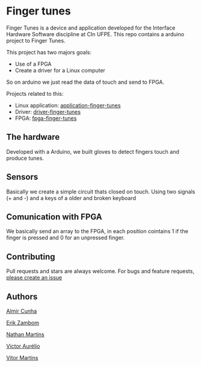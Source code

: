# Finger tunes

Finger Tunes is a device and application developed for the Interface Hardware Software discipline at CIn UFPE. This repo contains a arduino project to Finger Tunes.

This project has two majors goals:
  - Use of a FPGA 
  - Create a driver for a Linux computer

So on arduino we just read the data of touch and send to FPGA.

Projects related to this:
- Linux application: [application-finger-tunes]
- Driver: [driver-finger-tunes]
- FPGA: [fpga-finger-tunes]


## The hardware

Developed with a Arduino, we built gloves to detect fingers touch and produce tunes. 

## Sensors 

Basically we create a simple circuit thats closed on touch.
Using two signals (+ and -) and a keys of a older and broken keyboard

## Comunication with FPGA

We basically send an array to the FPGA, in each position cointains 1 if the finger is pressed and 0 for an unpressed finger.

## Contributing

Pull requests and stars are always welcome. For bugs and feature requests, [please create an issue](https://github.com/ovictoraurelio/finger-tunes/issues)

## Authors

  [Almir Cunha]

  [Erik Zambom]

  [Nathan Martins]

  [Victor Aurélio]

  [Vitor Martins]

[Almir Cunha]: <http://cin.ufpe.br/~amcj2>
[Nathan Martins]: <http://cin.ufpe.br/~nmf2>
[Erik Zambom]: <http://cin.ufpe.br/~egz>
[Vitor Martins]: <http://cin.ufpe.br/~vmam>
[Victor Aurélio]: <http://victoraurelio.com>

[application-finger-tunes]: <http://github.com/amcjr>
[driver-finger-tunes]: <http://github.com/nmf2>
[fpga-finger-tunes]: <http://victoraurelio.com>
